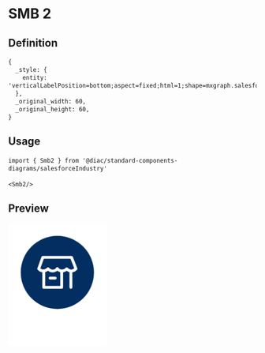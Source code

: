 # SMB 2

## Definition

```
{
  _style: { 
    entity: 'verticalLabelPosition=bottom;aspect=fixed;html=1;shape=mxgraph.salesforce.smb2;',
  },
  _original_width: 60,
  _original_height: 60,
}
```

## Usage

```
import { Smb2 } from '@diac/standard-components-diagrams/salesforceIndustry'

<Smb2/>
```

## Preview

<img src="./smb-2.png" width="200"/>
